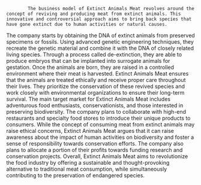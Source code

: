 			The business model of Extinct Animals Meat revolves around the concept of reviving and producing meat from extinct animals. This innovative and controversial approach aims to bring back species that have gone extinct due to human activities or natural causes.
The company starts by obtaining the DNA of extinct animals from preserved specimens or fossils. Using advanced genetic engineering techniques, they recreate the genetic material and combine it with the DNA of closely related living species. Through a process called de-extinction, they are able to produce embryos that can be implanted into surrogate animals for gestation.
Once the animals are born, they are raised in a controlled environment where their meat is harvested. Extinct Animals Meat ensures that the animals are treated ethically and receive proper care throughout their lives. They prioritize the conservation of these revived species and work closely with environmental organizations to ensure their long-term survival.
The main target market for Extinct Animals Meat includes adventurous food enthusiasts, conservationists, and those interested in preserving biodiversity. The company plans to collaborate with high-end restaurants and specialty food stores to introduce their unique products to consumers.
While the concept of consuming meat from extinct animals may raise ethical concerns, Extinct Animals Meat argues that it can raise awareness about the impact of human activities on biodiversity and foster a sense of responsibility towards conservation efforts. The company also plans to allocate a portion of their profits towards funding research and conservation projects.
Overall, Extinct Animals Meat aims to revolutionize the food industry by offering a sustainable and thought-provoking alternative to traditional meat consumption, while simultaneously contributing to the preservation of endangered species.



